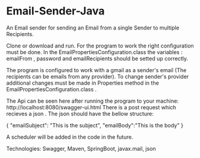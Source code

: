 # Email-Sender-Java
An Email sender for sending an Email from a single Sender to multiple Recipients.

Clone or download and run. For the program to work the right configuration must be done. 
In the  EmailPropertiesConfiguration.class the variables : emailFrom , password and emailRecipients should be setted up correctly.

The program is configured to work with a gmail as  a sender's email (The recipients can be emails from any provider).
To change sender's provider additional changes must be made in Properties method in the EmailPropertiesConfiguration.class .

The Api can be seen here after running the program to your machine: http://localhost:8080/swagger-ui.html
There is a post request which recieves a json . The json should have the bellow structure:

{
"emailSubject": "This is the subject",
"emailBody":"This is the body"
}

A scheduler will be added in the code in the future.


Technologies: Swagger, Maven, SpringBoot, javax.mail, json
